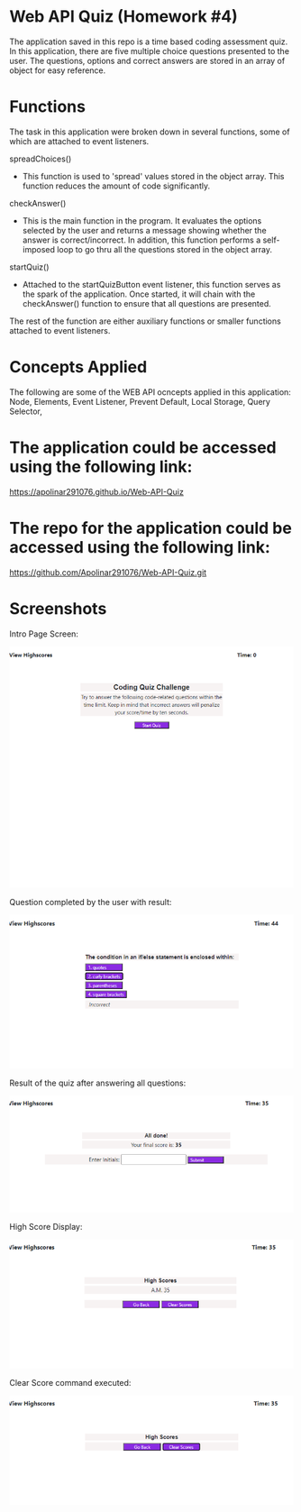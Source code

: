 # Web API Quiz (Homework #4)
The application saved in this repo is a time based coding assessment quiz. In this application, there are five multiple choice questions presented to the user.
The questions, options and correct answers are stored in an array of object for easy reference.

# Functions
The task in this application were broken down in several functions, some of which are attached to event listeners.

spreadChoices()
- This function is used to 'spread' values stored in the object array. This function reduces the amount of code significantly.

checkAnswer()
- This is the main function in the program. It evaluates the options selected by the user and returns a message showing whether the answer is correct/incorrect. In addition, this function performs a self-imposed loop to go thru all the questions stored in the object array.

startQuiz()
- Attached to the startQuizButton event listener, this function serves as the spark of the application. Once started, it will chain with the checkAnswer() function to ensure that all questions are presented.

The rest of the function are either auxiliary functions or smaller functions attached to event listeners.

# Concepts Applied

The following are some of the WEB API ocncepts applied in this application:
    Node,
    Elements,
    Event Listener,
    Prevent Default,
    Local Storage,
    Query Selector,


# The application could be accessed using the following link:
https://apolinar291076.github.io/Web-API-Quiz

# The repo for the application could be accessed using the following link:
 https://github.com/Apolinar291076/Web-API-Quiz.git
 
 
 # Screenshots
 
 Intro Page Screen:
 
 ![](img/intro-page.PNG)

 
 Question completed by the user with result:
 
 ![](img/question-with-result.PNG)

 
 Result of the quiz after answering all questions:
 
 ![](img/show-result.PNG)

  
 High Score Display:
 
 ![](img/high-score-display.PNG)

 
 Clear Score command executed:
 
 ![](img/clear-score-command.PNG)


  
 
 
 
